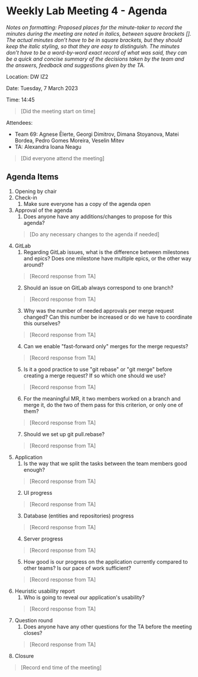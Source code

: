 
# Weekly Lab Meeting 4 - Agenda
*Notes on formatting:
Proposed places for the minute-taker to record the minutes during the meeting are noted in italics, between square brackets [].
The actual minutes don’t have to be in square brackets, but they should keep the italic styling, so that they are easy to distinguish.
The minutes don’t have to be a word-by-word exact record of what was said, they can be a quick and concise summary of the decisions taken by the team and the answers, feedback and suggestions given by the TA.*

Location: DW IZ2

Date: Tuesday, 7 March 2023

Time: 14:45
> [Did the meeting start on time]

Attendees:
- Team 69: Agnese Ēlerte, Georgi Dimitrov, Dimana Stoyanova, Matei Bordea, Pedro Gomes Moreira, Veselin Mitev
- TA: Alexandra Ioana Neagu

> [Did everyone attend the meeting]

## Agenda Items
1. Opening by chair
2. Check-in
    1. Make sure everyone has a copy of the agenda open
3. Approval of the agenda
    1. Does anyone have any additions/changes to propose for this agenda?
    > [Do any necessary changes to the agenda if needed]
4. GitLab
    1. Regarding GitLab issues, what is the difference between milestones and epics? Does one milestone have multiple epics, or the other way around?
    > [Record response from TA]
    2. Should an issue on GitLab always correspond to one branch?
    > [Record response from TA]
    3. Why was the number of needed approvals per merge request changed? Can this number be increased or do we have to coordinate this ourselves?
    > [Record response from TA]
    4. Can we enable "fast-forward only" merges for the merge requests?
    > [Record response from TA]
    5. Is it a good practice to use "git rebase" or "git merge" before creating a merge request? If so which one should we use?
    > [Record response from TA]
    6. For the meaningful MR, it two members worked on a branch and merge it, do the two of them pass for this criterion, or only one of them? 
    > [Record response from TA]
    7. Should we set up git pull.rebase?
    > [Record response from TA]
5. Application
    1. Is the way that we split the tasks between the team members good enough?
    > [Record response from TA]
    2. UI progress
    > [Record response from TA]
    3. Database (entities and repositories) progress
    > [Record response from TA]
    4. Server progress
    > [Record response from TA]
    5. How good is our progress on the application currently compared to other teams? Is our pace of work sufficient?
    > [Record response from TA]
6. Heuristic usability report
    1. Who is going to reveal our application's usability?
    > [Record response from TA]
7. Question round
    1. Does anyone have any other questions for the TA before the meeting closes?
    > [Record response from TA]
8. Closure
> [Record end time of the meeting]

